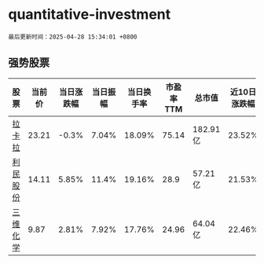 # quantitative-investment

`最后更新时间：2025-04-28 15:34:01 +0800`

## 强势股票

|股票|当前价|当日涨跌幅|当日振幅|当日换手率|市盈率TTM|总市值|近10日涨跌幅|
|----|----|----|----|----|----|----|----|
|[拉卡拉](https://xueqiu.com/S/SZ300773)|23.21|-0.3%|7.04%|18.09%|75.14|182.91亿|23.52%|
|[利民股份](https://xueqiu.com/S/SZ002734)|14.11|5.85%|11.4%|19.16%|28.9|57.21亿|21.53%|
|[三维化学](https://xueqiu.com/S/SZ002469)|9.87|2.81%|7.92%|17.76%|24.96|64.04亿|22.46%|
